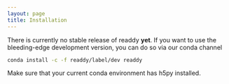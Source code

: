 ```yaml
---
layout: page
title: Installation
---
```


There is currently no stable release of readdy __yet__. If you want to use the bleeding-edge development version, you can do so via our conda channel
```sh
conda install -c -f readdy/label/dev readdy
```
Make sure that your current conda environment has h5py installed.